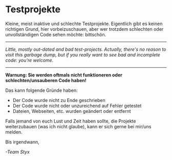 # Testprojekte
Kleine, meist inaktive und schlechte Testprojekte.
Eigentlich gibt es keinen richtigen Grund, hier vorbeizuschauen, aber
wer trotzdem schlechten oder unvollständigen Code sehen möchte: bittschön.
***
_Little, mostly out-dated and bad test-projects.
Actually, there's no reason to visit this garbage dump, but
if you really want to see bad and incomplete code: you're welcome._
***

**Warnung: Sie werden oftmals nicht funktioneren oder schlechten/unsauberen Code haben!**

Das kann folgende Gründe haben:
- Der Code wurde nicht zu Ende geschrieben
- Der Code wurde nicht oder unzureichend auf Fehler getestet
- Dateien, Webseiten, etc. wurden geändert oder entfernt

Falls jemand von euch Lust und Zeit haben sollte, die Projekte weiterzubauen (was ich nicht glaube), kann er sich gerne bei mir/uns melden.

Bis irgendwann,

_-Team Styx_
